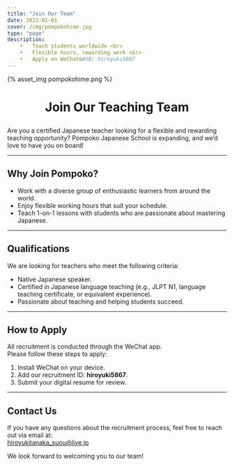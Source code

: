 ```yaml
---
title: "Join Our Team"
date: 2022-01-01
cover: /img/pompokohime.jpg
type: "page"
description: 
    •	Teach students worldwide <br>
    •	Flexible hours, rewarding work <br>
    •   Apply on WeChat&#58; hiroyuki5867 
---
```

<style>
  .custom-title {
    text-align: center;
  }
</style>

{% asset_img pompokohime.png %}

# <p class="custom-title">Join Our Teaching Team</p>


Are you a certified Japanese teacher looking for a flexible and rewarding teaching opportunity? Pompoko Japanese School is expanding, and we’d love to have you on board!

---

## **Why Join Pompoko?**
- Work with a diverse group of enthusiastic learners from around the world.
- Enjoy flexible working hours that suit your schedule.
- Teach 1-on-1 lessons with students who are passionate about mastering Japanese.

---

## **Qualifications**
We are looking for teachers who meet the following criteria:
- Native Japanese speaker.
- Certified in Japanese language teaching (e.g., JLPT N1, language teaching certificate, or equivalent experience).
- Passionate about teaching and helping students succeed.

---

## **How to Apply**
All recruitment is conducted through the WeChat app.  
Please follow these steps to apply:

1. Install WeChat on your device.
2. Add our recruitment ID: **hiroyuki5867**.
3. Submit your digital resume for review.

---

## **Contact Us**
If you have any questions about the recruitment process, feel free to reach out via email at:  
[hiroyukitanaka_suou@live.jp](mailto:hiroyukitanaka_suou@live.jp)

We look forward to welcoming you to our team!